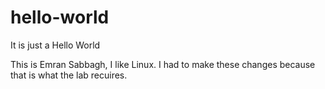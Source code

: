 # hello-world
It is just a Hello World

This is Emran Sabbagh, I like Linux.
I had to make these changes because that is what the lab recuires.
